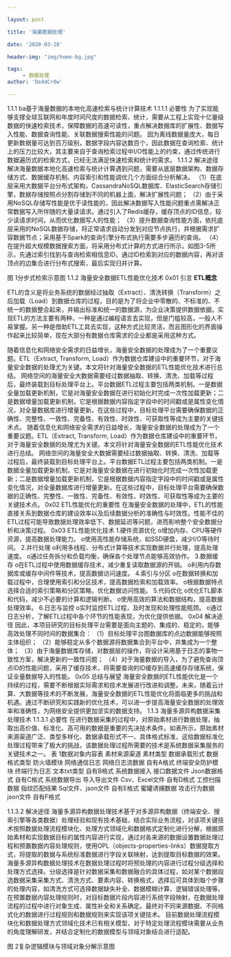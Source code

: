 ```yaml
---

layout: post

title: '海量数据处理'

date: '2020-03-20'

header-img: "img/home-bg.jpg"

tags:
     - 数据处理
author: 'De4dCr0w'

---
```


<!-- more -->

1.1.1  ba基于海量数据的本地化高速检索与统计计算技术
1.1.1.1  必要性
为了实现能够支撑全球互联网和年度时间尺度的数据检索、统计，需要从工程上实现十亿量级数据的快速检索技术，保障数据的高速可读性，重点解决数据库的扩展性、数据写入性能、数据查询性能、关联数据搜索性能的问题。
因为离线数据量庞大，每日更新数据量可达到百万级别，数据字段内容达数百个，因此数据在查询检索、统计上的压力比较大，其主要来自于查询检索过程中I/O性能上的约束，通过传统进行数据遍历式的检索方式，已经无法满足快速检索和统计的需求。
1.1.1.2  解决途径
解决海量数据本地化高速检索与统计计算遇到问题，需要从底层数据架构、数据存储方式、数据缓存机制、内容索引和性能调优几个方面综合分析解决。
（1）在底层采用大数据平台分布式架构，CassandraNoSQL数据库、ElasticSearch存储引擎，数据存储按照点分割存储到不同的机器上面，解决扩展性问题；
（2）由于采用NoSQL存储写性能是优于读性能的，因此解决数据写入性能问题重点需解决正常数据写入所伴随的大量读请求。通过引入了Redis缓存，缓存顶点的ID信息，较少读请求时间，从而优化数据写人的性能；
（3）提升数据查询性能方面，依托底层采用的NoSQL数据存储，将正常请求自动分发到对应节点执行，并根据需求扩容数据节点；采用基于Spark的查询引擎分布式执行需要多步遍历的查询。
（4）在提升超大规模数据搜索方面，将采用分布式计算的方式进行所示，如图3-5所示，先通过索引找到与查询检索相信息ID，通过ID检索到对应的数据内容，再对该顶点的边集合进行分布式搜索，最后实现归并计算。

图 1分步式检索示意图
1.1.2  海量安全数据ETL性能优化技术
0x01 引言
**ETL概念**

ETL的含义是将业务系统的数据经过抽取（Extract）、清洗转换（Transform）之后加载（Load）到数据仓库的过程，目的是为了将企业中零散的、不标准的、不统一的数据整合起来，并输出标准和统一的数据源，为企业决策提供数据依据。实现ETL的方法主要有两种，一种是通过编程语言去实现，但是门槛较高，一般人不易掌握。另一种是借助ETL工具去实现，这种方式比较灵活，而且图形化的界面操作起来比较简单，现在大部分有数据仓库需求的企业都是采用这种方式。

随着信息化和网络安全需求的日益增长，海量安全数据的处理成为了一个重要议题。ETL（Extract, Transform, Load）作为数据仓库建设中的重要环节，对于海量安全数据的处理尤为关键。本文将针对海量安全数据的ETL性能优化技术进行总结。
网络空间的海量安全大数据需要经过数据抽取、转换、清洗、加载等过程后，最终装载到目标处理平台上。平台数据ETL过程主要包括两类机制。一是数据全量加载更新机制，它是对海量安全数据在进行初始化时完成一次性加载更新；二是数据增量加载更新机制，它是根据数据内容指定字段中的时间戳或是属性变化情况，对全量数据库进行增量更新。在这些过程中，目标处理平台需要确保数据的正确性、完整性、一致性、完备性、有效性、时效性、可获取性等成为主要的关键技术点。
随着信息化和网络安全需求的日益增长，海量安全数据的处理成为了一个重要议题。ETL（Extract, Transform, Load）作为数据仓库建设中的重要环节，对于海量安全数据的处理尤为关键。本文将针对海量安全数据的ETL性能优化技术进行总结。
网络空间的海量安全大数据需要经过数据抽取、转换、清洗、加载等过程后，最终装载到目标处理平台上。平台数据ETL过程主要包括两类机制。一是数据全量加载更新机制，它是对海量安全数据在进行初始化时完成一次性加载更新；二是数据增量加载更新机制，它是根据数据内容指定字段中的时间戳或是属性变化情况，对全量数据库进行增量更新。在这些过程中，目标处理平台需要确保数据的正确性、完整性、一致性、完备性、有效性、时效性、可获取性等成为主要的关键技术点。
0x02 ETL性能优化的重要性
在海量安全数据的处理中，ETL的性能直接关系到数据仓库的建设效率以及后续数据分析的准确性与时效性。性能不佳的ETL过程可能导致数据处理效率低下、数据延迟等问题，进而影响整个安全数据分析和决策过程。
0x03 ETL性能优化技术
1.硬件资源优化
o增加内存、CPU等硬件资源，提高数据处理能力。
o使用高性能存储系统，如SSD硬盘，减少I/O等待时间。
2.并行处理
o利用多线程、分布式计算等技术实现数据并行处理，提高处理速度。
o通过任务拆分和负载均衡，确保各个处理节点能够高效协作。
3.数据缓存
o在ETL过程中使用数据缓存技术，减少重复读取数据源的开销。
o利用内存数据库或缓存中间件等技术，提高数据访问速度。
4.索引与分区
o在数据转换和加载过程中，合理使用索引和分区技术，提高数据检索和加载效率。
o根据数据特点选择合适的索引策略和分区策略，优化数据访问性能。
5.代码优化
o优化ETL脚本和代码，减少不必要的计算和逻辑判断。
o使用高效的算法和数据结构，提高数据处理效率。
6.日志与监控
o实时监控ETL过程，及时发现和处理性能瓶颈。
o通过日志分析，了解ETL过程中各个环节的性能表现，为优化提供依据。 0x04 解决途径
因此，本项目研究的目标处理平台需要是面向主题的、集成的、稳定的，能够高效处理不同时间的数据集合：
（1）目标处理平台图数据库的点边数据能够按照主体组织；
（2）能够稳定从多个数据源将数据集合到平台中，并集成为一个整体；
（3）由于海量数据库存储，对数据层的操作，将设计采用基于日志的事物一致性方案，解决更新的一致性问题；
（4）对于海量数据的导入，为了避免查询顶点ID的性能问题，采用了缓存技术，将需要查询的ID缓存到高速缓存存储系统，保证全量数据导入的性能。
0x05 总结与展望
海量安全数据的ETL性能优化是一个持续的过程，需要不断根据实际需求和技术发展进行改进和调整。未来，随着云计算、大数据等技术的不断发展，海量安全数据的ETL性能优化将面临更多的挑战和机遇。通过不断研究和实践新的优化技术，可以进一步提高海量安全数据的处理效率和准确性，为网络安全提供更加坚实的数据支持。
1.1.3  海量多源异构数据采集处理技术
1.1.3.1  必要性
在进行数据采集的过程中，对原始素材进行数据处理，抽取出高价值、标准化、高可用的数据是重要的先决技术条件。如表所示，原始素材来源渠道广泛、类型多样化、数据承载形式不一、具体格式标准，这给数据标准化处理过程带来了极大的挑战，该数据处理过程所需要的技术是系统数据采集服务的关键技术之一。
表 1数据对象内容表
素材来源渠道	素材类型	数据承载形式	数据格式类型
防火墙模块	网络通信日志	网络日志流数据	自有A格式
终端安全防护模块	终端行为日志	文本txt类型	自有B格式
系统数据接入	接口数据文件	Json数据格式	自有C格式
系统数据导出	导入导出文件	Csv、Excel文件	自有D格式
工控扫描数据	指纹匹配结果	Sql文件、json文件	自有E格式
蜜罐诱捕数据	攻击行为数据	json文件	自有F格式

1.1.3.2  解决途径
海量多源异构数据处理技术基于对多源异构数据（终端安全、搜索引擎等各类数据）处理经验和现有技术基础，结合实际业务流程，对该项关键技术按照数据处理流程模块化、处理方式领域化和数据格式定制化进行分解，根据原始素材和实现数据目标的属性内容进行实现，通过对各来源的数据设置数据处理过程和预置数据内容处理规则，使用OPL（objects-properties-links）数据提取方式，将提取的数据与系统标准数据进行字段关联映射，达到提取目标数据的效果。
海量多源异构数据处理技术在数据处理过程时将预处理的内容进行过程分级选择和处理方式选择。分级选择是针对数据采集和数据融合的具体过程，如对某个数据段选数据采集采集方式、清洗方式、要素内容、转换格式，选择后可具体到每个步骤的处理内容，如清洗方式可选择数据缺失补全、数据模糊计算、逻辑错误处理等。在预置数据内容处理规则时，对目标数据片段内容进行系统字段映射，在数据处理流程的过程中进行对象生成、属性补全和关系确定。最终对不同来源数据、不同格式化的数据进行过程规则和数据规则来实现该项关键技术。
目前数据处理流程模块化和数据处理方式领域化技术已有相关模型，对于特定处理流程模块需要从业务的角度理解研发，并结合定制化的数据模型与领域对象结合进行适配。

图 2复杂逻辑模块与领域对象分解示意图
